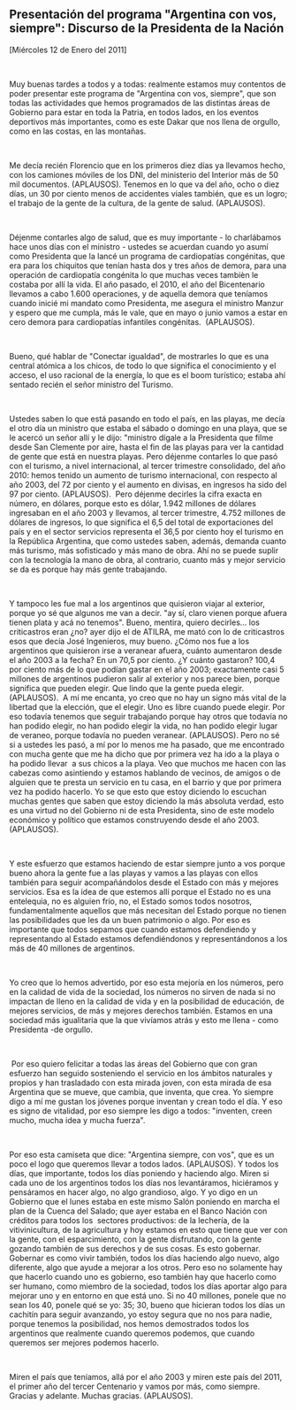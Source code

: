Presentación del programa "Argentina con vos, siempre": Discurso de la Presidenta de la Nación
----------------------------------------------------------------------------------------------

[Miércoles 12 de Enero del 2011]

 

Muy buenas tardes a todos y a todas: realmente estamos muy contentos de
poder presentar este programa de "Argentina con vos, siempre", que son
todas las actividades que hemos programados de las distintas áreas de
Gobierno para estar en toda la Patria, en todos lados, en los eventos
deportivos más importantes, como es este Dakar que nos llena de orgullo,
como en las costas, en las montañas.

 

Me decía recién Florencio que en los primeros diez días ya llevamos
hecho, con los camiones móviles de los DNI, del ministerio del Interior
más de 50 mil documentos. (APLAUSOS). Tenemos en lo que va del año, ocho
o diez días, un 30 por ciento menos de accidentes viales también, que es
un logro; el trabajo de la gente de la cultura, de la gente de salud.
(APLAUSOS).

 

Déjenme contarles algo de salud, que es muy importante - lo charlábamos
hace unos días con el ministro - ustedes se acuerdan cuando yo asumí
como Presidenta que la lancé un programa de cardiopatías congénitas, que
era para los chiquitos que tenían hasta dos y tres años de demora, para
una operación de cardiopatía congénita lo que muchas veces tambièn le
costaba por allí la vida. El año pasado, el 2010, el año del
Bicentenario llevamos a cabo 1.600 operaciones, y de aquella demora que
teníamos cuando inicié mi mandato como Presidenta, me asegura el
ministro Manzur y espero que me cumpla, más le vale, que en mayo o junio
vamos a estar en cero demora para cardiopatías infantiles congénitas. 
(APLAUSOS).

 

Bueno, qué hablar de "Conectar igualdad", de mostrarles lo que es una
central atómica a los chicos, de todo lo que significa el conocimiento y
el acceso, el uso racional de la energía, lo que es el boom turístico;
estaba ahí sentado recién el señor ministro del Turismo.

 

Ustedes saben lo que está pasando en todo el país, en las playas, me
decía el otro día un ministro que estaba el sábado o domingo en una
playa, que se le acercó un señor allí y le dijo: "ministro dígale a la
Presidenta que filme desde San Clemente por aire, hasta el fin de las
playas para ver la cantidad de gente que está en nuestra playas. Pero
déjenme contarles lo que pasó con el turismo, a nivel internacional, al
tercer trimestre consolidado, del año 2010: hemos tenido un aumento de
turismo internacional, con respecto al año 2003, del 72 por ciento y el
aumento en divisas, en ingresos ha sido del 97 por ciento. (APLAUSOS). 
Pero déjenme decirles la cifra exacta en número, en dólares, porque esto
es dólar, 1.942 millones de dólares ingresaban en el año 2003 y
llevamos, al tercer trimestre, 4.752 millones de dólares de ingresos, lo
que significa el 6,5 del total de exportaciones del país y en el sector
servicios representa el 36,5 por ciento hoy el turismo en la República
Argentina, que como ustedes saben, además, demanda cuanto más turismo,
más sofisticado y más mano de obra. Ahí no se puede suplir con la
tecnología la mano de obra, al contrario, cuanto más y mejor servicio se
da es porque hay más gente trabajando.

 

Y tampoco les fue mal a los argentinos que quisieron viajar al exterior,
porque yo sé que algunos me van a decir. "ay sí, claro vienen porque
afuera tienen plata y acá no tenemos". Bueno, mentira, quiero
decirles... los criticastros eran ¿no? ayer dijo el de ATILRA, me mató
con lo de criticastros esos que decía José Ingenieros, muy bueno. ¿Cómo
nos fue a los argentinos que quisieron irse a veranear afuera, cuánto
aumentaron desde el año 2003 a la fecha? En un 70,5 por ciento. ¿Y
cuánto gastaron? 100,4 por ciento más de lo que podían gastar en el año
2003; exactamente casi 5 millones de argentinos pudieron salir al
exterior y nos parece bien, porque significa que pueden elegir. Que
lindo que la gente pueda elegir. (APLAUSOS).  A mí me encanta, yo creo
que no hay un signo más vital de la libertad que la elección, que el
elegir. Uno es libre cuando puede elegir. Por eso todavía tenemos que
seguir trabajando porque hay otros que todavía no han podido elegir, no
han podido elegir la vida, no han podido elegir lugar de veraneo, porque
todavía no pueden veranear. (APLAUSOS). Pero no sé si a ustedes les
pasó, a mí por lo menos me ha pasado, que me encontrado con mucha gente
que me ha dicho que por primera vez ha ido a la playa o ha podido
llevar  a sus chicos a la playa. Veo que muchos me hacen con las cabezas
como asintiendo y estamos hablando de vecinos, de amigos o de alguien
que te presta un servicio en tu casa, en el barrio y que por primera vez
ha podido hacerlo. Yo se que esto que estoy diciendo lo escuchan muchas
gentes que saben que estoy diciendo la más absoluta verdad, esto es una
virtud no del Gobierno ni de esta Presidenta, sino de este modelo
económico y político que estamos construyendo desde el año 2003.
(APLAUSOS).

 

Y este esfuerzo que estamos haciendo de estar siempre junto a vos porque
bueno ahora la gente fue a las playas y vamos a las playas con ellos
también para seguir acompañándolos desde el Estado con más y mejores
servicios. Esa es la idea de que estemos allí porque el Estado no es una
entelequia, no es alguien frío, no, el Estado somos todos nosotros,
fundamentalmente aquellos que más necesitan del Estado porque no tienen
las posibilidades que les da un buen patrimonio o algo. Por eso es
importante que todos sepamos que cuando estamos defendiendo y
representando al Estado estamos defendiéndonos y representándonos a los
más de 40 millones de argentinos.

 

Yo creo que lo hemos advertido, por eso esta mejoría en los números,
pero en la calidad de vida de la sociedad, los números no sirven de nada
si no impactan de lleno en la calidad de vida y en la posibilidad de
educación, de mejores servicios, de más y mejores derechos también.
Estamos en una sociedad más igualitaria que la que vivíamos atrás y esto
me llena - como Presidenta -de orgullo.

 

 Por eso quiero felicitar a todas las áreas del Gobierno que con gran
esfuerzo han seguido sosteniendo el servicio en los ámbitos naturales y
propios y han trasladado con esta mirada joven, con esta mirada de esa
Argentina que se mueve, que cambia, que inventa, que crea. Yo siempre
digo a mí me gustan los jóvenes porque inventan y crean todo el día. Y
eso es signo de vitalidad, por eso siempre les digo a todos: "inventen,
creen mucho, mucha idea y mucha fuerza".

 

Por eso esta camiseta que dice: "Argentina siempre, con vos", que es un
poco el logo que queremos llevar a todos lados. (APLAUSOS). Y todos los
días, que importante, todos los días poniendo y haciendo algo. Miren si
cada uno de los argentinos todos los días nos levantáramos, hiciéramos y
pensáramos en hacer algo, no algo grandioso, algo. Y yo digo en un
Gobierno que el lunes estaba en este mismo Salón poniendo en marcha el
plan de la Cuenca del Salado; que ayer estaba en el Banco Nación con
créditos para todos los  sectores productivos: de la lechería, de la
vitivinicultura, de la agricultura y hoy estamos en esto que tiene que
ver con la gente, con el esparcimiento, con la gente disfrutando, con la
gente gozando también de sus derechos y de sus cosas. Es esto gobernar.
Gobernar es como vivir también, todos los días haciendo algo nuevo, algo
diferente, algo que ayude a mejorar a los otros. Pero eso no solamente
hay que hacerlo cuando uno es gobierno, eso también hay que hacerlo como
ser humano, como miembro de la sociedad, todos los días aportar algo
para mejorar uno y en entorno en que está uno. Si no 40 millones, ponele
que no sean los 40, ponele qué se yo: 35; 30, bueno que hicieran todos
los días un cachitín para seguir avanzando, yo estoy segura que no nos
para nadie, porque tenemos la posibilidad, nos hemos demostrados todos
los argentinos que realmente cuando queremos podemos, que cuando
queremos ser mejores podemos hacerlo.

 

Miren el país que teníamos, allá por el año 2003 y miren este país del
2011, el primer año del tercer Centenario y vamos por más, como siempre.
Gracias y adelante. Muchas gracias. (APLAUSOS).                      

 
